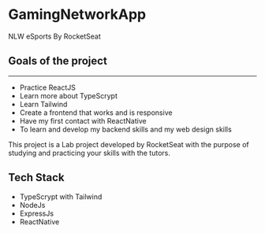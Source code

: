 # GamingNetworkApp
NLW eSports By RocketSeat 

## Goals of the project
---

* Practice ReactJS
* Learn more about TypeScrypt
* Learn Tailwind
* Create a frontend that works and is responsive
* Have my first contact with ReactNative
* To learn and develop my backend skills and my web design skills


This project is a Lab project developed by RocketSeat with the purpose of studying and practicing your skills with the tutors.



## Tech Stack 

* TypeScrypt with Tailwind
* NodeJs
* ExpressJs
* ReactNative
